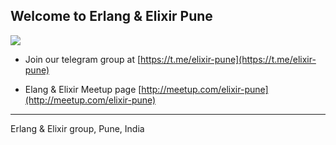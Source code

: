 ## Welcome to Erlang & Elixir Pune 

![](https://i.imgur.com/UTSDmYw.jpg)

- Join our telegram group at [https://t.me/elixir-pune](https://t.me/elixir-pune) 

- Elang & Elixir Meetup page [http://meetup.com/elixir-pune](http://meetup.com/elixir-pune)


---
Erlang & Elixir group, Pune, India
